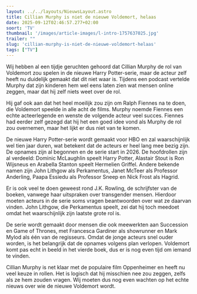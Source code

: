 ```yaml
---
layout: ../../layouts/NieuwsLayout.astro
title: Cillian Murphy is niet de nieuwe Voldemort, helaas
date: 2025-09-12T02:46:57.277+02:00
soort: 'TV'
thumbnail: '/images/article-images/l-intro-1757637025.jpg'
trailer: ""
slug: 'cillian-murphy-is-niet-de-nieuwe-voldemort-helaas'
tags: ["TV"]
---
```


Wij hebben al een tijdje geruchten gehoord dat Cillian Murphy de rol van
Voldemort zou spelen in de nieuwe Harry Potter-serie, maar de acteur zelf heeft
nu duidelijk gemaakt dat dit niet waar is. Tijdens een podcast vertelde Murphy
dat zijn kinderen hem wel eens laten zien wat mensen online zeggen, maar dat hij
zelf niets weet over de rol.

Hij gaf ook aan dat het heel moeilijk zou zijn om Ralph Fiennes na te doen, die
Voldemort speelde in alle acht de films. Murphy noemde Fiennes een echte
acteerlegende en wenste de volgende acteur veel succes. Fiennes had eerder zelf
gezegd dat hij het een goed idee vond als Murphy de rol zou overnemen, maar het
lijkt er dus niet van te komen.

De nieuwe Harry Potter-serie wordt gemaakt voor HBO en zal waarschijnlijk wel
tien jaar duren, wat betekent dat de acteurs er heel lang mee bezig zijn. De
opnames zijn al begonnen en de serie start in 2026. De hoofdrollen zijn al
verdeeld: Dominic McLaughlin speelt Harry Potter, Alastair Stout is Ron Wijsneus
en Arabella Stanton speelt Hermelien Griffel. Andere bekende namen zijn John
Lithgow als Perkamentus, Janet McTeer als Professor Anderling, Paapa Essiedu als
Professor Sneep en Nick Frost als Hagrid.

Er is ook veel te doen geweest rond J.K. Rowling, de schrijfster van de boeken,
vanwege haar uitspraken over transgender mensen. Hierdoor moeten acteurs in de
serie soms vragen beantwoorden over wat ze daarvan vinden. John Lithgow, die
Perkamentus speelt, zei dat hij toch meedoet omdat het waarschijnlijk zijn
laatste grote rol is.

De serie wordt gemaakt door mensen die ook meewerkten aan Succession en Game of
Thrones, met Francesca Gardiner als showrunner en Mark Mylod als één van de
regisseurs. Omdat de jonge acteurs snel ouder worden, is het belangrijk dat de
opnames volgens plan verlopen. Voldemort komt pas echt in beeld in het vierde
boek, dus er is nog even tijd om iemand te vinden.

Cillian Murphy is net klaar met de populaire film Oppenheimer en heeft nu veel
keuze in rollen. Het is logisch dat hij misschien nee zou zeggen, zelfs als ze
hem zouden vragen. Wij moeten dus nog even wachten op het echte nieuws over wie
de nieuwe Voldemort wordt.